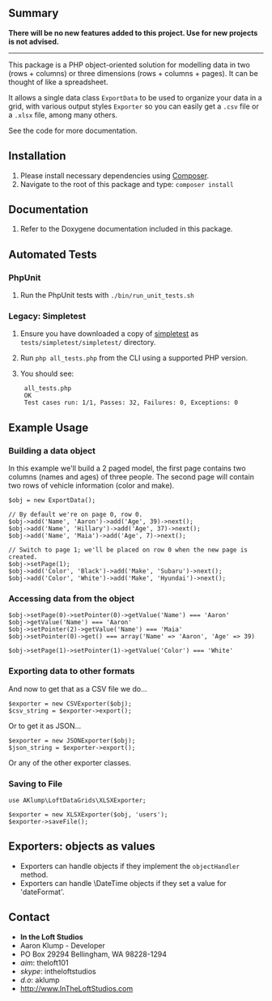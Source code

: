 <!--
id: readme
tags: ''
-->

## Summary

**There will be no new features added to this project. Use for new projects is not advised.**

---

This package is a PHP object-oriented solution for modelling data in two (rows + columns) or three dimensions (rows + columns + pages). It can be thought of like a spreadsheet.

It allows a single data class `ExportData` to be used to organize your data in a grid, with various output styles `Exporter` so you can easily get a `.csv` file or a `.xlsx` file, among many others.

See the code for more documentation.

## Installation

1. Please install necessary dependencies using [Composer](http://getcomposer.org/).
2. Navigate to the root of this package and type: `composer install`

## Documentation

1. Refer to the Doxygene documentation included in this package.

## Automated Tests

### PhpUnit

1. Run the PhpUnit tests with `./bin/run_unit_tests.sh`

### Legacy: Simpletest

1. Ensure you have downloaded a copy of [simpletest](http://simpletest.org/) as `tests/simpletest/simpletest/` directory.
1. Run `php all_tests.php` from the CLI using a supported PHP version.
1. You should see:

        all_tests.php
        OK
        Test cases run: 1/1, Passes: 32, Failures: 0, Exceptions: 0

## Example Usage

### Building a data object

In this example we'll build a 2 paged model, the first page contains two columns (names and ages) of three people. The second page will contain two rows of vehicle information (color and make).

    $obj = new ExportData();
    
    // By default we're on page 0, row 0.
    $obj->add('Name', 'Aaron')->add('Age', 39)->next();
    $obj->add('Name', 'Hillary')->add('Age', 37)->next();
    $obj->add('Name', 'Maia')->add('Age', 7)->next();

    // Switch to page 1; we'll be placed on row 0 when the new page is created.
    $obj->setPage(1);
    $obj->add('Color', 'Black')->add('Make', 'Subaru')->next();
    $obj->add('Color', 'White')->add('Make', 'Hyundai')->next();

### Accessing data from the object

    $obj->setPage(0)->setPointer(0)->getValue('Name') === 'Aaron'
    $obj->getValue('Name') === 'Aaron'
    $obj->setPointer(2)->getValue('Name') === 'Maia'
    $obj->setPointer(0)->get() === array('Name' => 'Aaron', 'Age' => 39)

    $obj->setPage(1)->setPointer(1)->getValue('Color') === 'White'

### Exporting data to other formats

And now to get that as a CSV file we do...

    $exporter = new CSVExporter($obj);
    $csv_string = $exporter->export();

Or to get it as JSON...

    $exporter = new JSONExporter($obj);
    $json_string = $exporter->export();

Or any of the other exporter classes.

### Saving to File

    use AKlump\LoftDataGrids\XLSXExporter;

    $exporter = new XLSXExporter($obj, 'users');
    $exporter->saveFile();

## Exporters: objects as values

* Exporters can handle objects if they implement the `objectHandler` method.
* Exporters can handle \DateTime objects if they set a value for 'dateFormat'.

## Contact

* **In the Loft Studios**
* Aaron Klump - Developer
* PO Box 29294 Bellingham, WA 98228-1294
* _aim_: theloft101
* _skype_: intheloftstudios
* _d.o_: aklump
* <http://www.InTheLoftStudios.com>
